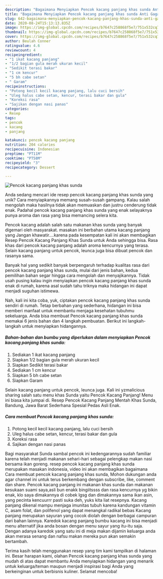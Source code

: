 ```yaml
---
description: "Bagaimana Menyiapkan Pencok kacang panjang khas sunda Anti Gagal"
title: "Bagaimana Menyiapkan Pencok kacang panjang khas sunda Anti Gagal"
slug: 642-bagaimana-menyiapkan-pencok-kacang-panjang-khas-sunda-anti-gagal
date: 2020-08-24T15:13:13.835Z
image: https://img-global.cpcdn.com/recipes/b7647c258868f5e7/751x532cq70/pencok-kacang-panjang-khas-sunda-foto-resep-utama.jpg
thumbnail: https://img-global.cpcdn.com/recipes/b7647c258868f5e7/751x532cq70/pencok-kacang-panjang-khas-sunda-foto-resep-utama.jpg
cover: https://img-global.cpcdn.com/recipes/b7647c258868f5e7/751x532cq70/pencok-kacang-panjang-khas-sunda-foto-resep-utama.jpg
author: Beulah Conner
ratingvalue: 4.6
reviewcount: 4
recipeingredient:
- "1 ikat kacang panjang"
- "1/2 bagian gula merah ukuran kecil"
- "Sedikit terasi bakar"
- "1 cm kencur"
- "5 bh cabe setan"
- " Garam"
recipeinstructions:
- "Potong kecil kecil kacang panjang, lalu cuci bersih"
- "Uleg halus cabe setan, kencur, terasi bakar dan gula"
- "Koreksi rasa"
- "Sajikan dengan nasi panas"
categories:
- Resep
tags:
- pencok
- kacang
- panjang

katakunci: pencok kacang panjang 
nutrition: 204 calories
recipecuisine: Indonesian
preptime: "PT11M"
cooktime: "PT58M"
recipeyield: "3"
recipecategory: Dessert

---
```



![Pencok kacang panjang khas sunda](https://img-global.cpcdn.com/recipes/b7647c258868f5e7/751x532cq70/pencok-kacang-panjang-khas-sunda-foto-resep-utama.jpg)

Anda sedang mencari ide resep pencok kacang panjang khas sunda yang unik? Cara menyiapkannya memang susah-susah gampang. Kalau salah mengolah maka hasilnya tidak akan memuaskan dan justru cenderung tidak enak. Padahal pencok kacang panjang khas sunda yang enak selayaknya punya aroma dan rasa yang bisa memancing selera kita.

Pencok kacang adalah salah satu makanan khas sunda yang banyak digemari oleh masyarakat. masakan ini berbahan utama kacang panjang yang Jangan khawatir….karena pada kesempatan kali ini akan membagikan Resep Pencok Kacang Panjang Khas Sunda untuk Anda sehingga bisa. Rasa khas dari pencok kacang panjang adalah aroma kencurnya yang terasa. Selain kacang panjang untuk pencok, leunca juga bisa dibuat pencok dan rasanya sama.

Banyak hal yang sedikit banyak berpengaruh terhadap kualitas rasa dari pencok kacang panjang khas sunda, mulai dari jenis bahan, kedua pemilihan bahan segar hingga cara mengolah dan menyajikannya. Tidak usah pusing kalau ingin menyiapkan pencok kacang panjang khas sunda enak di rumah, karena asal sudah tahu triknya maka hidangan ini dapat menjadi suguhan istimewa.


Nah, kali ini kita coba, yuk, ciptakan pencok kacang panjang khas sunda sendiri di rumah. Tetap berbahan yang sederhana, hidangan ini bisa memberi manfaat untuk membantu menjaga kesehatan tubuhmu sekeluarga. Anda bisa membuat Pencok kacang panjang khas sunda memakai 6 jenis bahan dan 4 langkah pembuatan. Berikut ini langkah-langkah untuk menyiapkan hidangannya.

<!--inarticleads1-->

##### Bahan-bahan dan bumbu yang diperlukan dalam menyiapkan Pencok kacang panjang khas sunda:

1. Sediakan 1 ikat kacang panjang
1. Siapkan 1/2 bagian gula merah ukuran kecil
1. Siapkan Sedikit terasi bakar
1. Sediakan 1 cm kencur
1. Siapkan 5 bh cabe setan
1. Siapkan  Garam


Selain kacang panjang untuk pencok, leunca juga. Kali ini yzmalicious sharing salah satu menu khas Sunda yaitu Pencok Kacang Panjang! Menu ini biasa kita jumpai di. Resep Pencok Kacang Panjang Mentah Khas Sunda, Bandung, Jawa Barat Sederhana Spesial Pedas Asli Enak. 

<!--inarticleads2-->

##### Cara membuat Pencok kacang panjang khas sunda:

1. Potong kecil kecil kacang panjang, lalu cuci bersih
1. Uleg halus cabe setan, kencur, terasi bakar dan gula
1. Koreksi rasa
1. Sajikan dengan nasi panas


Bagi masyarakat Sunda sambal pencok ini kedengarannya sudah familiar karena telah menjadi makanan sehari-hari sebagai pelengkap makan nasi bersama ikan goreng. resep pencok kacang panjang khas sunda merupakan masakan indonesia, video ini akan membagikan bagaimana Cara membuat pencok kacang panjang khas sunda, Mohon dukungan anda agar channel ini untuk terus berkembang dengan subscribe, like, comment dan share. Pencok kacang panjang ini makanan khas sunda dan makanan kesukaan suami saya,asli bun enakk bingiitssss dan rasa kencurnya yg bikin enak, klo saya dimakannya di cobek lgsg dan dimakannya sama ikan asin, yang pecinta kencuurrr pasti suka deh, yuks kita liat resepnya. Kacang panjang dikenal mampu menjaga imunitas tubuh karena kandungan vitamin C, asam folat, dan polifenol yang dapat menangkal radikal bebas Kacang panjang merupakan sayuran yang cocok diolah dengan berbagai campuran dari bahan lainnya. Karedok kacang panjang bumbu kacang ini bisa menjadi menu alternatif jika anda bosan dengan menu sayur yang itu-itu saja. Dengan adanya karedok yang satu ini di meja makan dijamin keluarga anda akan merasa senang dan nafsu makan mereka pun akan semakin bertambah. 

Terima kasih telah menggunakan resep yang tim kami tampilkan di halaman ini. Besar harapan kami, olahan Pencok kacang panjang khas sunda yang mudah di atas dapat membantu Anda menyiapkan hidangan yang menarik untuk keluarga/teman maupun menjadi inspirasi bagi Anda yang berkeinginan untuk berbisnis kuliner. Selamat mencoba!
